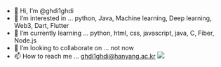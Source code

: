 - 👋 Hi, I’m @ghdi1ghdi
- 👀 I’m interested in ... python, Java, Machine learning, Deep learning, Web3, Dart, Flutter
- 🌱 I’m currently learning ... python, html, css, javascript, java, C, Fiber, Node.js
- 💞️ I’m looking to collaborate on ... not now
- 📫 How to reach me ... ghdi1ghdi@hanyang.ac.kr <img src="https://img.shields.io/badge/Python-3776AB?style=for-the-badge&logo=Python&logoColor=white">
<!---
ghdi1ghdi/ghdi1ghdi is a ✨ special ✨ repository because its `README.md` (this file) appears on your GitHub profile.
You can click the Preview link to take a look at your changes.
--->

